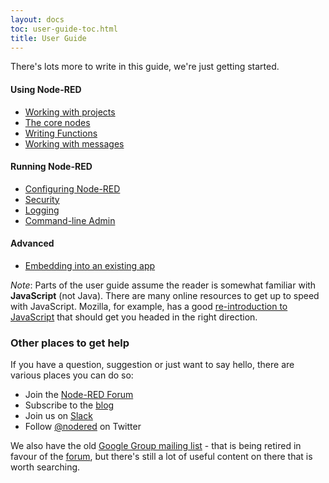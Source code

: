 ```yaml
---
layout: docs
toc: user-guide-toc.html
title: User Guide
---
```


There's lots more to write in this guide, we're just getting started.

#### Using Node-RED

- [Working with projects](/docs/user-guide/projects)
- [The core nodes](/docs/user-guide/nodes)
- [Writing Functions](/docs/writing-functions)
- [Working with messages](/docs/user-guide/messages)

#### Running Node-RED

- [Configuring Node-RED](/docs/configuration)
- [Security](/docs/security)
- [Logging](/docs/user-guide/logging)
- [Command-line Admin](/docs/node-red-admin)

#### Advanced

- [Embedding into an existing app](/docs/embedding)


<div class="doc-callout">
<em>Note</em>:  Parts of the user guide assume the reader is somewhat familiar with
<strong>JavaScript</strong> (not Java).  There are many online resources to get up
to speed with JavaScript. Mozilla, for example, has a good
<a href="https://developer.mozilla.org/en-US/docs/Web/JavaScript/A_re-introduction_to_JavaScript">re-introduction to JavaScript</a>
that should get you headed in the right direction.
</div>

### Other places to get help

If you have a question, suggestion or just want to say hello, there are various
places you can do so:

 - Join the [Node-RED Forum](https://discourse.nodered.org)
 - Subscribe to the [blog](http://blog.nodered.org)
 - Join us on [Slack](http://nodered.org/slack/)
 - Follow [@nodered](http://twitter.com/nodered) on Twitter

We also have the old [Google Group mailing list](https://groups.google.com/forum/#!forum/node-red) - that is being retired in favour of the [forum](https://discourse.nodered.org), but there's still a lot of useful content on there that is worth searching.

